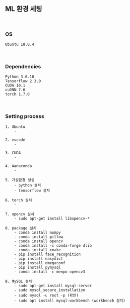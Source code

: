 ## ML 환경 세팅

<br>

### OS
    Ubuntu 18.0.4

<br>

### Dependencies
    Python 3.6.10
    Tensorflow 2.3.0
    CUDA 10.1
    cuDNN 7.6
    torch 1.7.0

<br>

### Setting process
    1. Ubuntu
        - 
        
    2. vscode
        -
        
    3. CUDA
        -
    
    4. Aanaconda
        - 
        
    5. 가상환경 생성
        - python 설치
        - tensorflow 설치
        
    6. torch 설치
        - 
    
    7. opencv 설치
        - sudo apt-get install libopencv-*
    
    8. package 설치
        - conda install numpy
        - conda install pillow
        - conda install opencv
        - conda install -c conda-forge dlib
        - conda install cmake
        - pip install face_recognition
        - pip install easydict
        - pip install omegaconf
        - pip install pymysql
        - conda install -c menpo opencv3

    8. MySQL 설치
        - sudo apt-get install mysql-server
        - sudo mysql_secure_installation
        - sudo mysql -u root -p (확인)
        - sudo apt install mysql-workbench (workbench 설치)
